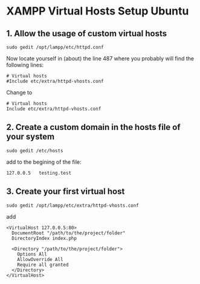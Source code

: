 # XAMPP Virtual Hosts Setup Ubuntu

## 1. Allow the usage of custom virtual hosts
```
sudo gedit /opt/lampp/etc/httpd.conf
```

Now locate yourself in (about) the line 487 where you probably will find the following lines:

```
# Virtual hosts
#Include etc/extra/httpd-vhosts.conf
```
Change to 
```
# Virtual hosts
Include etc/extra/httpd-vhosts.conf
```

## 2. Create a custom domain in the hosts file of your system
```
sudo gedit /etc/hosts
```

add to the begining of the file:
```
127.0.0.5	testing.test
```

## 3. Create your first virtual host
```
sudo gedit /opt/lampp/etc/extra/httpd-vhosts.conf
```

add
```
<VirtualHost 127.0.0.5:80>
  DocumentRoot "/path/to/the/project/folder"
  DirectoryIndex index.php

  <Directory "/path/to/the/project/folder">
	Options All
	AllowOverride All
	Require all granted
  </Directory>
</VirtualHost>
```

